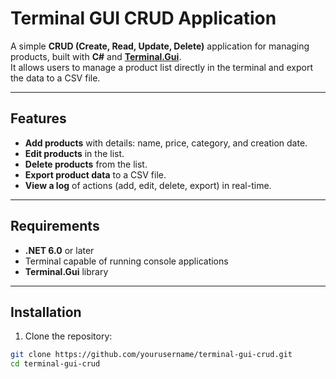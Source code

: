 # Terminal GUI CRUD Application

A simple **CRUD (Create, Read, Update, Delete)** application for managing products, built with **C#** and **[Terminal.Gui](https://github.com/migueldeicaza/gui.cs)**.  
It allows users to manage a product list directly in the terminal and export the data to a CSV file.

---

## Features

- **Add products** with details: name, price, category, and creation date.  
- **Edit products** in the list.  
- **Delete products** from the list.  
- **Export product data** to a CSV file.  
- **View a log** of actions (add, edit, delete, export) in real-time.  

---

## Requirements

- **.NET 6.0** or later  
- Terminal capable of running console applications  
- **Terminal.Gui** library  

---

## Installation

1. Clone the repository:

```bash
git clone https://github.com/yourusername/terminal-gui-crud.git
cd terminal-gui-crud
